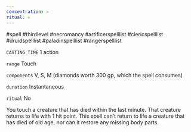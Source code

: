 ```yaml
---
concentration: 𐄂
ritual: 𐄂
---
```

#spell #thirdlevel #necromancy #artificerspelllist #clericspelllist #druidspelllist #paladinspelllist #rangerspelllist

`CASTING TIME`
1 action

`range`
Touch

`components`
V, S, M (diamonds worth 300 gp, which the spell consumes)

`duration`
Instantaneous

`ritual`
No

You touch a creature that has died within the last minute. That creature returns to life with 1 hit point. This spell can’t return to life a creature that has died of old age, nor can it restore any missing body parts.